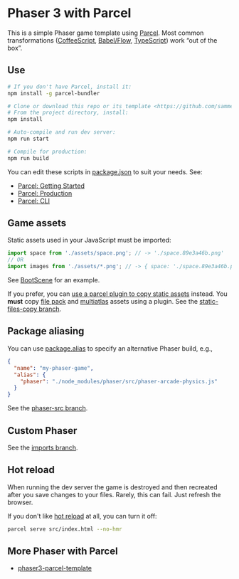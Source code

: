 Phaser 3 with Parcel
====================

This is a simple Phaser game template using [Parcel](https://parceljs.org). Most common transformations ([CoffeeScript](https://parceljs.org/coffeeScript.html), [Babel/Flow](https://parceljs.org/javascript.html), [TypeScript](https://parceljs.org/typeScript.html)) work “out of the box”.

Use
---

```sh
# If you don't have Parcel, install it:
npm install -g parcel-bundler

# Clone or download this repo or its template <https://github.com/samme/phaser-parcel/generate>
# From the project directory, install:
npm install

# Auto-compile and run dev server:
npm run start

# Compile for production:
npm run build
```

You can edit these scripts in [package.json](./package.json) to suit your needs. See:

- [Parcel: Getting Started](https://parceljs.org/getting_started.html)
- [Parcel: Production](https://parceljs.org/production.html)
- [Parcel: CLI](https://parceljs.org/cli.html)

Game assets
-----------

Static assets used in your JavaScript must be imported:

```javascript
import space from './assets/space.png'; // -> './space.89e3a46b.png'
// OR
import images from './assets/*.png'; // -> { space: './space.89e3a46b.png', … }
```

See [BootScene](./src/BootScene.js) for an example.

If you prefer, you can [use a parcel plugin to copy static assets](https://github.com/elwin013/parcel-plugin-static-files-copy 'parcel-plugin-static-files-copy') instead. You **must** copy [file pack](https://newdocs.phaser.io/docs/3.55.2/focus/Phaser.Loader.LoaderPlugin-pack) and [multiatlas](https://newdocs.phaser.io/docs/3.55.2/focus/Phaser.Loader.LoaderPlugin-multiatlas) assets using a plugin. See the [static-files-copy branch](https://github.com/samme/phaser-parcel/tree/static-files-copy).

Package aliasing
----------------

You can use [package.alias](https://parceljs.org/module_resolution.html#aliasing) to specify an alternative Phaser build, e.g.,

```json
{
  "name": "my-phaser-game",
  "alias": {
    "phaser": "./node_modules/phaser/src/phaser-arcade-physics.js"
  }
}
```

See the [phaser-src branch](https://github.com/samme/phaser-parcel/tree/phaser-src).

Custom Phaser
-------------

See the [imports branch](https://github.com/samme/phaser-parcel/tree/imports).


Hot reload
----------

When running the dev server the game is destroyed and then recreated after you save changes to your files. Rarely, this can fail. Just refresh the browser.

If you don't like [hot reload](https://parceljs.org/hmr.html) at all, you can turn it off:

```sh
parcel serve src/index.html --no-hmr
```

More Phaser with Parcel
-----------------------

- [phaser3-parcel-template](https://github.com/ourcade/phaser3-parcel-template)
